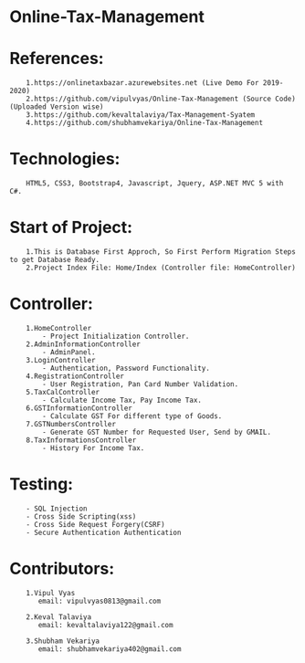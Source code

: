 #                                                 Online-Tax-Management
								
# References: 
		1.https://onlinetaxbazar.azurewebsites.net (Live Demo For 2019-2020)
		2.https://github.com/vipulvyas/Online-Tax-Management (Source Code)(Uploaded Version wise)
		3.https://github.com/kevaltalaviya/Tax-Management-Syatem
		4.https://github.com/shubhamvekariya/Online-Tax-Management
			 
# Technologies: 
		HTML5, CSS3, Bootstrap4, Javascript, Jquery, ASP.NET MVC 5 with C#.

# Start of Project: 
		1.This is Database First Approch, So First Perform Migration Steps to get Database Ready.
		2.Project Index File: Home/Index (Controller file: HomeController)
		
# Controller:
		1.HomeController
			- Project Initialization Controller.
		2.AdminInformationController
			- AdminPanel.
		3.LoginController
			- Authentication, Password Functionality.
		4.RegistrationController
			- User Registration, Pan Card Number Validation.
		5.TaxCalController
			- Calculate Income Tax, Pay Income Tax.
		6.GSTInformationController
			- Calculate GST For different type of Goods.
		7.GSTNumbersController
			- Generate GST Number for Requested User, Send by GMAIL.
		8.TaxInformationsController
			- History For Income Tax.
			
# Testing:
		- SQL Injection
		- Cross Side Scripting(xss)
		- Cross Side Request Forgery(CSRF)
		- Secure Authentication Authentication
			
# Contributors:
		1.Vipul Vyas
		   email: vipulvyas0813@gmail.com
		   
		2.Keval Talaviya
		   email: kevaltalaviya122@gmail.com
		   
		3.Shubham Vekariya
		   email: shubhamvekariya402@gmail.com

		

